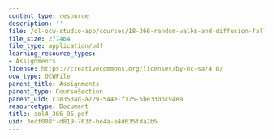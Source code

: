 ```yaml
---
content_type: resource
description: ''
file: /ol-ocw-studio-app/courses/18-366-random-walks-and-diffusion-fall-2006/3ecf008fd819763fbe4ae4d635fda2b5_sol4_366_05.pdf
file_size: 277464
file_type: application/pdf
learning_resource_types:
- Assignments
license: https://creativecommons.org/licenses/by-nc-sa/4.0/
ocw_type: OCWFile
parent_title: Assignments
parent_type: CourseSection
parent_uid: c383534d-a729-544e-f175-5be330bc94ea
resourcetype: Document
title: sol4_366_05.pdf
uid: 3ecf008f-d819-763f-be4a-e4d635fda2b5
---
```

